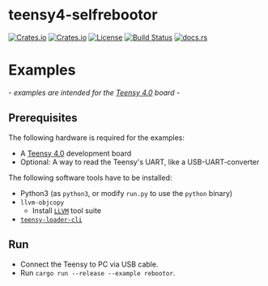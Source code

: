 # teensy4-selfrebootor

[![Crates.io](https://img.shields.io/crates/v/teensy4-selfrebootor)](https://crates.io/crates/teensy4-selfrebootor)
[![Crates.io](https://img.shields.io/crates/d/teensy4-selfrebootor)](https://crates.io/crates/teensy4-selfrebootor)
[![License](https://img.shields.io/crates/l/teensy4-selfrebootor)](https://github.com/Finomnis/teensy4-selfrebootor/blob/main/LICENSE-MIT)
[![Build Status](https://img.shields.io/github/actions/workflow/status/Finomnis/teensy4-selfrebootor/ci.yml)](https://github.com/Finomnis/teensy4-selfrebootor/actions/workflows/ci.yml?query=branch%3Amain)
[![docs.rs](https://img.shields.io/docsrs/teensy4-selfrebootor)](https://docs.rs/teensy4-selfrebootor)



# Examples

*- examples are intended for the [Teensy 4.0](https://www.pjrc.com/store/teensy40.html) board -*

## Prerequisites

The following hardware is required for the examples:
- A [Teensy 4.0](https://www.pjrc.com/store/teensy40.html) development board
- Optional: A way to read the Teensy's UART, like a USB-UART-converter

The following software tools have to be installed:
- Python3 (as `python3`, or modify `run.py` to use the `python` binary)
- `llvm-objcopy`
  - Install [`LLVM`](https://github.com/llvm/llvm-project/releases) tool suite
- [`teensy-loader-cli`](https://www.pjrc.com/teensy/loader_cli.html)


## Run

- Connect the Teensy to PC via USB cable.
- Run `cargo run --release --example rebootor`.
